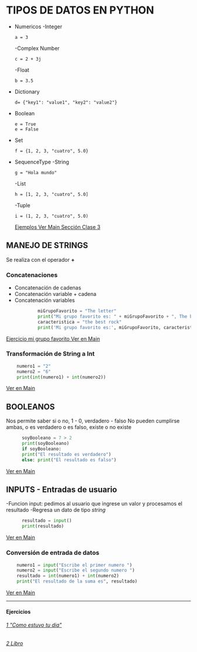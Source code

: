 # TIPOS DE DATOS EN PYTHON
* Numericos
  -Integer

      a = 3
  -Complex Number

      c = 2 + 3j
  -Float

      b = 3.5
* Dictionary
    
      d= {"key1": "value1", "key2": "value2"}

* Boolean
  
      e = True
      e = False
* Set
  
      f = {1, 2, 3, "cuatro", 5.0}

* SequenceType
  -String

      g = "Hola mundo"

  -List

      h = [1, 2, 3, "cuatro", 5.0]

  -Tuple

      i = (1, 2, 3, "cuatro", 5.0)

   [Ejemplos Ver Main Sección Clase 3](/Python/Clases/leccion1/main.py)


## MANEJO DE STRINGS
Se realiza con el operador  **+**

### Concatenaciones
- Concatenación de cadenas
- Concatenación variable + cadena
- Concatenación variables

```python
            miGrupoFavorito = "The letter"
            print("Mi grupo favorito es: " + miGrupoFavorito + ", The best")  # Concatenación
            caracteristica = "the best rock"
            print('Mi grupo favorito es:', miGrupoFavorito, caracteristica)
```

[Ejercicio mi grupo favorito Ver en Main](/Python/Clases/leccion1/main.py)


### Transformación de String a Int
```python   
    numero1 = "2"
    numero2 = "6"
    print(int(numero1) + int(numero2))
```
[Ver en Main ](/Python/Clases/leccion1/main.py)

## BOOLEANOS
Nos permite saber si o no, 1 - 0, verdadero - falso
No pueden cumplirse ambas, o es verdadero o es falso, existe o no existe
```python      
      soyBooleano = 7 > 2
      print(soyBooleano)
      if soyBooleano:
      print("El resultado es verdadero")
      else: print("El resultado es falso")
```
[Ver en Main](/Python/Clases/leccion1/main.py)


## INPUTS - Entradas de usuario

  -Funcion input: pedimos al usuario que ingrese un valor y procesamos el resultado
  -Regresa un dato de tipo *string*
```python
      resultado = input()
      print(resultado)
```
[Ver en Main](/Python/Clases/leccion1/main.py)  

### Conversión de entrada de datos
```python
    numero1 = input("Escribe el primer numero ")
    numero2 = input("Escribe el segundo numero ")
    resultado = int(numero1) + int(numero2)
    print("El resultado de la suma es", resultado)
```
[Ver en Main](/Python/Clases/leccion1/main.py) 

---

#### Ejercicios
###### [1 "Como estuvo tu dia"](/Python/Ejercicios/ejercicio1.py) 
###### [2 Libro](/Python/Ejercicios/ejercicio2.py) 